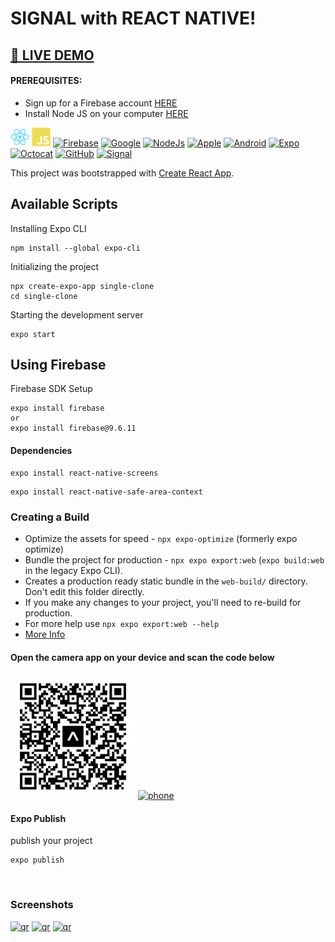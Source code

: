 # SIGNAL with REACT NATIVE!

## <a href="https://signal-clone-42b90.web.app/" target="_blank">🔴 LIVE DEMO</a>

#### PREREQUISITES:

- Sign up for a Firebase account <a href='https://firebase.google.com' target="_blank">HERE</a>
- Install Node JS on your computer <a href='https://nodejs.org/en/' target="_blank">HERE</a>

<a href="#react"><img src="https://raw.githubusercontent.com/devicons/devicon/master/icons/react/react-original.svg" alt="React" width="30" height="30" /></a>
<a href="#javascript"><img src="https://raw.githubusercontent.com/devicons/devicon/master/icons/javascript/javascript-plain.svg" alt="JavaScript" width="30" height="30" /></a>
<a href="#firebase"><img src="https://user-images.githubusercontent.com/99184393/177784603-d69e9d02-721a-4bce-b9b3-949165d2edeb.png" alt="Firebase" width="30" height="30" /></a>
<a href="#google"><img src="https://raw.githubusercontent.com/atulmy/oauth/master/web/public/images/social/google.svg" alt="Google" width="30" height="30" /></a>
<a href="#node"><img src="https://user-images.githubusercontent.com/99184393/180462270-ea4a249c-627c-4479-9431-5c3fd25454c4.png" alt="NodeJs" width="30" height="30" /></a>
<a href="#apple"><img src="https://user-images.githubusercontent.com/99184393/182531543-22e5cec1-bf41-444c-80b0-c2b7205b99ca.png" alt="Apple" width="30" height="30" /></a>
<a href="#android"><img src="https://user-images.githubusercontent.com/99184393/182531694-325c7651-c586-4b79-9304-9b7d39fd2a95.png" alt="Android" width="30" height="30" /></a>
<a href="#expo"><img src="https://user-images.githubusercontent.com/99184393/182531879-62dd069e-d5aa-456c-874e-fb5303a5fa3c.png" alt="Expo" width="30" height="30" /></a>
<a href="#octocat"><img src="https://github.githubassets.com/images/modules/logos_page/Octocat.png" alt="Octocat" width="30" height="30" /></a>
<a href="#github"><img src="https://raw.githubusercontent.com/atulmy/oauth/master/web/public/images/tech/github.svg" alt="GitHub" width="30" height="30" /></a>
<a href="#signal"><img src="https://user-images.githubusercontent.com/99184393/182531268-efb3945d-6c66-4470-936d-e17382d3f7bd.png" alt="Signal" width="30" height="30" /></a>

This project was bootstrapped with [Create React App](https://github.com/facebook/create-react-app).

## Available Scripts

Installing Expo CLI

```
npm install --global expo-cli
```

Initializing the project

```
npx create-expo-app single-clone
cd single-clone
```

Starting the development server

```
expo start
```

## Using Firebase

Firebase SDK Setup

```
expo install firebase
or
expo install firebase@9.6.11
```

#### Dependencies

```
expo install react-native-screens
```

```
expo install react-native-safe-area-context
```

### Creating a Build

- Optimize the assets for speed - `npx expo-optimize` (formerly expo optimize)
- Bundle the project for production - `npx expo export:web` (`expo build:web` in the legacy Expo CLI).
- Creates a production ready static bundle in the `web-build/` directory. Don't edit this folder directly.
- If you make any changes to your project, you'll need to re-build for production.
- For more help use `npx expo export:web --help`
- <a href="https://docs.expo.dev/eas" target="_blank">More Info</a>

#### Open the camera app on your device and scan the code below

<a href="#QR"><img src="./assets/expo-go.svg" alt="qr" width="200" height="200" /></a>
<a href="#Phone"><img src="https://user-images.githubusercontent.com/99184393/182557606-b36f2540-1260-42bf-b547-ed5832e3615e.png" alt="phone" width="200" height="200" /></a>
<br>

#### Expo Publish

publish your project

```
expo publish
```

<br>

### Screenshots

<a href="#instagram"><img src="https://user-images.githubusercontent.com/99184393/182555460-3a494bdd-f26b-4de1-9e9f-dcdeb0d7f3d8.png" alt="qr" width="200" height="300" /></a>
<a href="#instagram"><img src="https://user-images.githubusercontent.com/99184393/182555954-60d22213-c1ae-4247-93a7-18650b711a3e.png" alt="qr" width="200" height="300" /></a>
<a href="#instagram"><img src="https://user-images.githubusercontent.com/99184393/182556593-b06f3d04-cf61-4bbe-9368-336c24cf3949.png" alt="qr" width="200" height="300" /></a>
